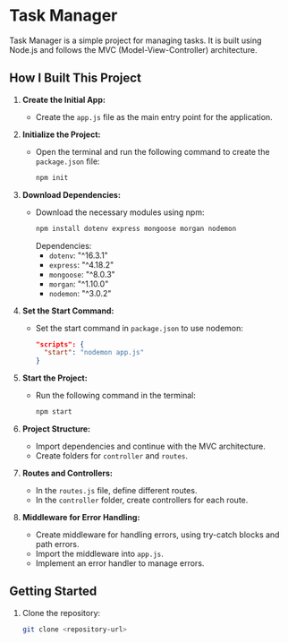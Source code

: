 # Task Manager

Task Manager is a simple project for managing tasks. It is built using Node.js and follows the MVC (Model-View-Controller) architecture.

## How I Built This Project

1. **Create the Initial App:**
   - Create the `app.js` file as the main entry point for the application.

2. **Initialize the Project:**
   - Open the terminal and run the following command to create the `package.json` file:
     ```bash
     npm init
     ```

3. **Download Dependencies:**
   - Download the necessary modules using npm:
     ```bash
     npm install dotenv express mongoose morgan nodemon
     ```
     Dependencies:
     - `dotenv`: "^16.3.1"
     - `express`: "^4.18.2"
     - `mongoose`: "^8.0.3"
     - `morgan`: "^1.10.0"
     - `nodemon`: "^3.0.2"

4. **Set the Start Command:**
   - Set the start command in `package.json` to use nodemon:
     ```json
     "scripts": {
       "start": "nodemon app.js"
     }
     ```

5. **Start the Project:**
   - Run the following command in the terminal:
     ```bash
     npm start
     ```

6. **Project Structure:**
   - Import dependencies and continue with the MVC architecture.
   - Create folders for `controller` and `routes`.

7. **Routes and Controllers:**
   - In the `routes.js` file, define different routes.
   - In the `controller` folder, create controllers for each route.

8. **Middleware for Error Handling:**
   - Create middleware for handling errors, using try-catch blocks and path errors.
   - Import the middleware into `app.js`.
   - Implement an error handler to manage errors.

## Getting Started

1. Clone the repository:
   ```bash
   git clone <repository-url>
